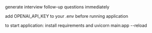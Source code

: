 generate interview follow-up questions immediately 

add OPENAI_API_KEY to your .env before running application

to start application: install requirements and uvicorn main:app --reload